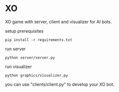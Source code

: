 # XO
XO game with server, client and visualizer for AI bots.

setup prerequisites
```
pip install -r requirements.txt
```

run server
```
python server/server.py
```

run visualizer
```
python graphics/visualizer.py
```

you can use "clients/client.py" to develop your XO bot.
